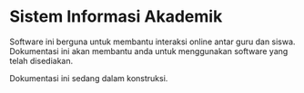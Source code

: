 # Sistem Informasi Akademik
Software ini berguna untuk membantu interaksi online antar guru dan siswa. Dokumentasi ini akan membantu anda untuk menggunakan software yang telah disediakan.

Dokumentasi ini sedang dalam konstruksi.
